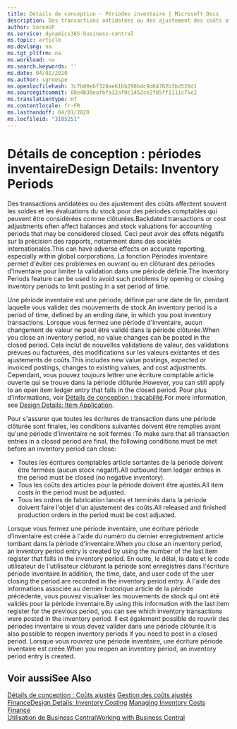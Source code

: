 ```yaml
---
title: Détails de conception - Périodes inventaire | Microsoft Docs
description: Des transactions antidatées ou des ajustement des coûts affectent souvent les soldes et les évaluations du stock pour des périodes comptables qui peuvent être considérées comme clôturées. Ceci peut avoir des effets négatifs sur la précision des rapports, notamment dans des sociétés internationales. La fonction Périodes inventaire permet d'éviter ces problèmes en ouvrant ou en clôturant des périodes d'inventaire pour limiter la validation dans une période définie.
author: SorenGP
ms.service: dynamics365-business-central
ms.topic: article
ms.devlang: na
ms.tgt_pltfrm: na
ms.workload: na
ms.search.keywords: ''
ms.date: 04/01/2020
ms.author: sgroespe
ms.openlocfilehash: 3c7b00ebf328ae61bb298b4c9d64762b3bd528d1
ms.sourcegitcommit: 88e4b30eaf6fa32af0c1452ce2f85ff1111c75e2
ms.translationtype: HT
ms.contentlocale: fr-FR
ms.lasthandoff: 04/01/2020
ms.locfileid: "3185251"
---
```

# <a name="design-details-inventory-periods"></a><span data-ttu-id="1dab7-105">Détails de conception : périodes inventaire</span><span class="sxs-lookup"><span data-stu-id="1dab7-105">Design Details: Inventory Periods</span></span>
<span data-ttu-id="1dab7-106">Des transactions antidatées ou des ajustement des coûts affectent souvent les soldes et les évaluations du stock pour des périodes comptables qui peuvent être considérées comme clôturées.</span><span class="sxs-lookup"><span data-stu-id="1dab7-106">Backdated transactions or cost adjustments often affect balances and stock valuations for accounting periods that may be considered closed.</span></span> <span data-ttu-id="1dab7-107">Ceci peut avoir des effets négatifs sur la précision des rapports, notamment dans des sociétés internationales.</span><span class="sxs-lookup"><span data-stu-id="1dab7-107">This can have adverse effects on accurate reporting, especially within global corporations.</span></span> <span data-ttu-id="1dab7-108">La fonction Périodes inventaire permet d'éviter ces problèmes en ouvrant ou en clôturant des périodes d'inventaire pour limiter la validation dans une période définie.</span><span class="sxs-lookup"><span data-stu-id="1dab7-108">The Inventory Periods feature can be used to avoid such problems by opening or closing inventory periods to limit posting in a set period of time.</span></span>  

 <span data-ttu-id="1dab7-109">Une période inventaire est une période, définie par une date de fin, pendant laquelle vous validez des mouvements de stock.</span><span class="sxs-lookup"><span data-stu-id="1dab7-109">An inventory period is a period of time, defined by an ending date, in which you post inventory transactions.</span></span> <span data-ttu-id="1dab7-110">Lorsque vous fermez une période d'inventaire, aucun changement de valeur ne peut être validé dans la période clôturée.</span><span class="sxs-lookup"><span data-stu-id="1dab7-110">When you close an inventory period, no value changes can be posted in the closed period.</span></span> <span data-ttu-id="1dab7-111">Cela inclut de nouvelles validations de valeur, des validations prévues ou facturées, des modifications sur les valeurs existantes et des ajustements de coûts.</span><span class="sxs-lookup"><span data-stu-id="1dab7-111">This includes new value postings, expected or invoiced postings, changes to existing values, and cost adjustments.</span></span> <span data-ttu-id="1dab7-112">Cependant, vous pouvez toujours lettrer une écriture comptable article ouverte qui se trouve dans la période clôturée.</span><span class="sxs-lookup"><span data-stu-id="1dab7-112">However, you can still apply to an open item ledger entry that falls in the closed period.</span></span> <span data-ttu-id="1dab7-113">Pour plus d'informations, voir [Détails de conception : traçabilité](design-details-item-application.md).</span><span class="sxs-lookup"><span data-stu-id="1dab7-113">For more information, see [Design Details: Item Application](design-details-item-application.md).</span></span>  

 <span data-ttu-id="1dab7-114">Pour s'assurer que toutes les écritures de transaction dans une période clôturée sont finales, les conditions suivantes doivent être remplies avant qu'une période d'inventaire ne soit fermée :</span><span class="sxs-lookup"><span data-stu-id="1dab7-114">To make sure that all transaction entries in a closed period are final, the following conditions must be met before an inventory period can close:</span></span>  

-   <span data-ttu-id="1dab7-115">Toutes les écritures comptables article sortantes de la période doivent être fermées (aucun stock négatif).</span><span class="sxs-lookup"><span data-stu-id="1dab7-115">All outbound item ledger entries in the period must be closed (no negative inventory).</span></span>  
-   <span data-ttu-id="1dab7-116">Tous les coûts des articles pour la période doivent être ajustés.</span><span class="sxs-lookup"><span data-stu-id="1dab7-116">All item costs in the period must be adjusted.</span></span>  
-   <span data-ttu-id="1dab7-117">Tous les ordres de fabrication lancés et terminés dans la période doivent faire l'objet d'un ajustement des coûts.</span><span class="sxs-lookup"><span data-stu-id="1dab7-117">All released and finished production orders in the period must be cost adjusted.</span></span>  

 <span data-ttu-id="1dab7-118">Lorsque vous fermez une période inventaire, une écriture période d'inventaire est créée à l'aide du numéro du dernier enregistrement article tombant dans la période d'inventaire.</span><span class="sxs-lookup"><span data-stu-id="1dab7-118">When you close an inventory period, an inventory period entry is created by using the number of the last item register that falls in the inventory period.</span></span> <span data-ttu-id="1dab7-119">En outre, le délai, la date et le code utilisateur de l'utilisateur clôturant la période sont enregistrés dans l'écriture période inventaire.</span><span class="sxs-lookup"><span data-stu-id="1dab7-119">In addition, the time, date, and user code of the user closing the period are recorded in the inventory period entry.</span></span> <span data-ttu-id="1dab7-120">À l'aide des informations associée au dernier historique article de la période précédente, vous pouvez visualiser les mouvements de stock qui ont été validés pour la période inventaire.</span><span class="sxs-lookup"><span data-stu-id="1dab7-120">By using this information with the last item register for the previous period, you can see which inventory transactions were posted in the inventory period.</span></span> <span data-ttu-id="1dab7-121">Il est également possible de rouvrir des périodes inventaire si vous devez valider dans une période clôturée.</span><span class="sxs-lookup"><span data-stu-id="1dab7-121">It is also possible to reopen inventory periods if you need to post in a closed period.</span></span> <span data-ttu-id="1dab7-122">Lorsque vous rouvrez une période inventaire, une écriture période inventaire est créée.</span><span class="sxs-lookup"><span data-stu-id="1dab7-122">When you reopen an inventory period, an inventory period entry is created.</span></span>  

## <a name="see-also"></a><span data-ttu-id="1dab7-123">Voir aussi</span><span class="sxs-lookup"><span data-stu-id="1dab7-123">See Also</span></span>  
 <span data-ttu-id="1dab7-124">[Détails de conception : Coûts ajustés](design-details-inventory-costing.md) [Gestion des coûts ajustés](finance-manage-inventory-costs.md) [Finance](finance.md)</span><span class="sxs-lookup"><span data-stu-id="1dab7-124">[Design Details: Inventory Costing](design-details-inventory-costing.md) [Managing Inventory Costs](finance-manage-inventory-costs.md) [Finance](finance.md)</span></span>  
 [<span data-ttu-id="1dab7-125">Utilisation de Business Central</span><span class="sxs-lookup"><span data-stu-id="1dab7-125">Working with Business Central</span></span>](ui-work-product.md)
